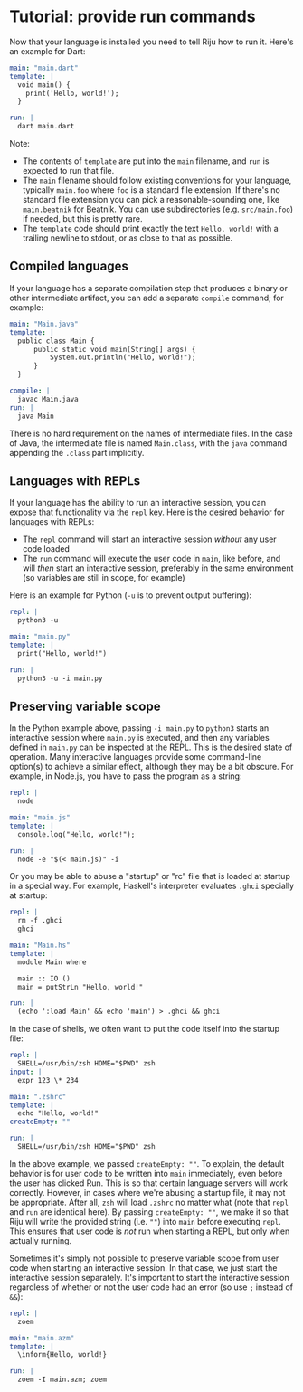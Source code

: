 # Tutorial: provide run commands

Now that your language is installed you need to tell Riju how to run
it. Here's an example for Dart:

```yaml
main: "main.dart"
template: |
  void main() {
    print('Hello, world!');
  }

run: |
  dart main.dart
```

Note:

* The contents of `template` are put into the `main` filename, and
  `run` is expected to run that file.
* The `main` filename should follow existing conventions for your
  language, typically `main.foo` where `foo` is a standard file
  extension. If there's no standard file extension you can pick a
  reasonable-sounding one, like `main.beatnik` for Beatnik. You can
  use subdirectories (e.g. `src/main.foo`) if needed, but this is
  pretty rare.
* The `template` code should print exactly the text `Hello, world!`
  with a trailing newline to stdout, or as close to that as possible.

## Compiled languages

If your language has a separate compilation step that produces a
binary or other intermediate artifact, you can add a separate
`compile` command; for example:

```yaml
main: "Main.java"
template: |
  public class Main {
      public static void main(String[] args) {
          System.out.println("Hello, world!");
      }
  }

compile: |
  javac Main.java
run: |
  java Main
```

There is no hard requirement on the names of intermediate files. In
the case of Java, the intermediate file is named `Main.class`, with
the `java` command appending the `.class` part implicitly.

## Languages with REPLs

If your language has the ability to run an interactive session, you
can expose that functionality via the `repl` key. Here is the desired
behavior for languages with REPLs:

* The `repl` command will start an interactive session *without* any
  user code loaded
* The `run` command will execute the user code in `main`, like before,
  and will *then* start an interactive session, preferably in the same
  environment (so variables are still in scope, for example)

Here is an example for Python (`-u` is to prevent output buffering):

```yaml
repl: |
  python3 -u

main: "main.py"
template: |
  print("Hello, world!")

run: |
  python3 -u -i main.py
```

## Preserving variable scope

In the Python example above, passing `-i main.py` to `python3` starts
an interactive session where `main.py` is executed, and then any
variables defined in `main.py` can be inspected at the REPL. This is
the desired state of operation. Many interactive languages provide
some command-line option(s) to achieve a similar effect, although they
may be a bit obscure. For example, in Node.js, you have to pass the
program as a string:

```yaml
repl: |
  node

main: "main.js"
template: |
  console.log("Hello, world!");

run: |
  node -e "$(< main.js)" -i
```

Or you may be able to abuse a "startup" or "rc" file that is loaded at
startup in a special way. For example, Haskell's interpreter evaluates
`.ghci` specially at startup:

```yaml
repl: |
  rm -f .ghci
  ghci

main: "Main.hs"
template: |
  module Main where

  main :: IO ()
  main = putStrLn "Hello, world!"

run: |
  (echo ':load Main' && echo 'main') > .ghci && ghci
```

In the case of shells, we often want to put the code itself into the
startup file:

```yaml
repl: |
  SHELL=/usr/bin/zsh HOME="$PWD" zsh
input: |
  expr 123 \* 234

main: ".zshrc"
template: |
  echo "Hello, world!"
createEmpty: ""

run: |
  SHELL=/usr/bin/zsh HOME="$PWD" zsh
```

In the above example, we passed `createEmpty: ""`. To explain, the
default behavior is for user code to be written into `main`
immediately, even before the user has clicked Run. This is so that
certain language servers will work correctly. However, in cases where
we're abusing a startup file, it may not be appropriate. After all,
`zsh` will load `.zshrc` no matter what (note that `repl` and `run`
are identical here). By passing `createEmpty: ""`, we make it so that
Riju will write the provided string (i.e. `""`) into `main` before
executing `repl`. This ensures that user code is *not* run when
starting a REPL, but only when actually running.

Sometimes it's simply not possible to preserve variable scope from
user code when starting an interactive session. In that case, we just
start the interactive session separately. It's important to start the
interactive session regardless of whether or not the user code had an
error (so use `;` instead of `&&`):

```yaml
repl: |
  zoem

main: "main.azm"
template: |
  \inform{Hello, world!}

run: |
  zoem -I main.azm; zoem
```
